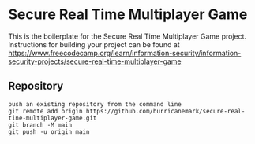# Secure Real Time Multiplayer Game

This is the boilerplate for the Secure Real Time Multiplayer Game project. Instructions for building your project can be found at https://www.freecodecamp.org/learn/information-security/information-security-projects/secure-real-time-multiplayer-game




## Repository

```
push an existing repository from the command line
git remote add origin https://github.com/hurricanemark/secure-real-tine-multiplayer-game.git
git branch -M main
git push -u origin main
```
